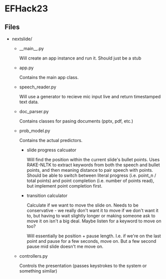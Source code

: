 # EFHack23

## Files
- nextslide/
    - \_\_main\_\_.py

        Will create an app instance and run it. Should just be a stub

    - app.py

        Contains the main app class.
    - speech_reader.py

        Will use a generator to recieve mic input live and return timestamped text data.
    - doc_parser.py

        Contains classes for pasing documents (pptx, pdf, etc.)
    - prob_model.py

        Contains the actual predictors.
        - slide progress calcuator

            Will find the position within the current slide's bullet points.
            Uses RAKE-NLTK to extract keywords from both the speech and bullet points, and then meaning distance to pair speech with points.
            Should be able to switch between literal progress (i.e. point_n / total points) and point completion (i.e. number of points read), but implement point completion first.
        - transition calculator

            Calculate if we want to move the slide on.
            Needs to be conservative - we really don't want it to move if we don't want it to, but having to wait slightly longer or making someone ask to move it on isn't a big deal. Maybe listen for a keyword to move on too?

            Will essentially be position + pause length. I.e. if we're on the last point and pause for a few seconds, move on. But a few second pause mid slide doesn't me move on.
    - controllers.py

        Controls the presentation (passes keystrokes to the system or something similar)
